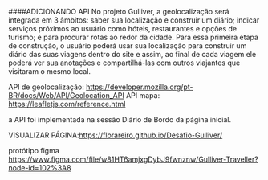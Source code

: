 ####ADICIONANDO API
No projeto Gulliver, a geolocalização será integrada em 3 âmbitos: saber sua localização e construir um diário; indicar serviços próximos ao usuário como hóteis, restaurantes e opções de turismo; e para procurar rotas ao redor da cidade. Para essa primeira etapa de construção, o usuário poderá usar sua localização para construir um diário das suas viagens dentro do site e assim, ao final de cada viagem ele poderá ver sua anotações e compartilhá-las com outros viajantes que visitaram o mesmo local.

API de geolocalização: https://developer.mozilla.org/pt-BR/docs/Web/API/Geolocation_API
API mapa: https://leafletjs.com/reference.html

a API foi implementada na sessão Diário de Bordo da página inicial.

VISUALIZAR PÁGINA:https://florareiro.github.io/Desafio-Gulliver/


protótipo figma https://www.figma.com/file/w81HT6amjxgDybJ9fwnznw/Gulliver-Traveller?node-id=102%3A8
